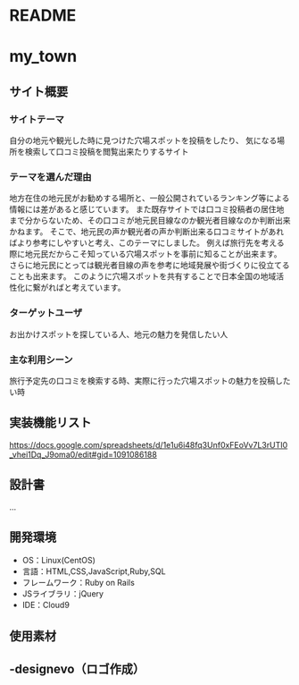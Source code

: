 # README

# my_town

## サイト概要
### サイトテーマ
自分の地元や観光した時に見つけた穴場スポットを投稿をしたり、
気になる場所を検索して口コミ投稿を閲覧出来たりするサイト

### テーマを選んだ理由
地方在住の地元民がお勧めする場所と、一般公開されているランキング等による情報には差があると感じています。
また既存サイトでは口コミ投稿者の居住地まで分からないため、その口コミが地元民目線なのか観光者目線なのか判断出来かねます。
そこで、地元民の声か観光者の声か判断出来る口コミサイトがあればより参考にしやすいと考え、このテーマにしました。
例えば旅行先を考える際に地元民だからこそ知っている穴場スポットを事前に知ることが出来ます。
さらに地元民にとっては観光者目線の声を参考に地域発展や街づくりに役立てることも出来ます。
このように穴場スポットを共有することで日本全国の地域活性化に繋がればと考えています。

### ターゲットユーザ
お出かけスポットを探している人、地元の魅力を発信したい人

### 主な利用シーン
旅行予定先の口コミを検索する時、実際に行った穴場スポットの魅力を投稿したい時

## 実装機能リスト
https://docs.google.com/spreadsheets/d/1e1u6i48fq3Unf0xFEoVv7L3rUTI0_vhei1Dq_J9oma0/edit#gid=1091086188

## 設計書
...

## 開発環境
- OS：Linux(CentOS)
- 言語：HTML,CSS,JavaScript,Ruby,SQL
- フレームワーク：Ruby on Rails
- JSライブラリ：jQuery
- IDE：Cloud9

## 使用素材
-designevo（ロゴ作成）
-